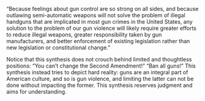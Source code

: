 “Because feelings about gun control are so strong on all sides, and because outlawing semi-automatic weapons will not solve the problem of illegal handguns that are implicated in most gun crimes in the United States, any solution to the problem of our gun violence will likely require greater efforts to reduce illegal weapons, greater responsibility taken by gun manufacturers, and better enforcement of existing legislation rather than new legislation or constitutional change.”

Notice that this synthesis does not crouch behind limited and thoughtless positions: “You can’t change the Second Amendment!” “Ban all guns!” This synthesis instead tries to depict hard reality: guns are an integral part of American culture, and so is gun violence, and limiting the latter can not be done without impacting the former. This synthesis reserves judgment and aims for understanding.